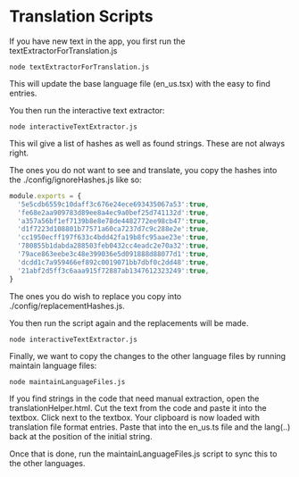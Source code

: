 # Translation Scripts

If you have new text in the app, you first run the textExtractorForTranslation.js

```$xslt
node textExtractorForTranslation.js
```

This will update the base language file (en_us.tsx) with the easy to find entries.

You then run the interactive text extractor:

```$xslt
node interactiveTextExtractor.js
```

This wil give a list of hashes as well as found strings. These are not always right.

The ones you do not want to see and translate, you copy the hashes into the ./config/ignoreHashes.js like so:

```js
module.exports = {
  '5e5cdb6559c10daff3c676e24ece693435067a53':true,
  'fe68e2aa909783d89ee8a4ec9a0bef25d741132d':true,
  'a357a56bf1ef7139b8e8e78de4482772ee98cb47':true,
  'd1f7223d108801b77571a60ca7237d7c9c288e2e':true,
  'cc1950ecff197f633c4bdd42fa19b8fc95aae23e':true,
  '780855b1dabda288503feb0432cc4eadc2e70a32':true,
  '79ace863eebe3c48e399036e5d091888d88077d1':true,
  'dcdd1c7a959466ef892c0019071bb7dbf0c2dd48':true,
  '21abf2d5ff3c6aaa915f72887ab1347612323249':true,
}
```

The ones you do wish to replace you copy into ./config/replacementHashes.js.

You then run the script again and the replacements will be made.

```$xslt
node interactiveTextExtractor.js
```

Finally, we want to copy the changes to the other language files by running maintain language files:

```$xslt
node maintainLanguageFiles.js
```


If you find strings in the code that need manual extraction, open the translationHelper.html.
Cut the text from the code and paste it into the textbox. Click next to the textbox. Your clipboard is now loaded
with translation file format entries. Paste that into the en_us.ts file and the lang(..) back at the position of the initial string.

Once that is done, run the maintainLanguageFiles.js script to sync this to the other languages.